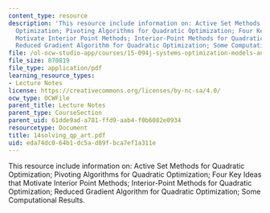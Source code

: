 ```yaml
---
content_type: resource
description: 'This resource include information on: Active Set Methods for Quadratic
  Optimization; Pivoting Algorithms for Quadratic Optimization; Four Key Ideas that
  Motivate Interior Point Methods; Interior-Point Methods for Quadratic Optimization;
  Reduced Gradient Algorithm for Quadratic Optimization; Some Computational Results.'
file: /ol-ocw-studio-app/courses/15-094j-systems-optimization-models-and-computation-sma-5223-spring-2004/eda74dc064b1dc5ad89fbca7ef1a311e_14solving_qp_art.pdf
file_size: 870819
file_type: application/pdf
learning_resource_types:
- Lecture Notes
license: https://creativecommons.org/licenses/by-nc-sa/4.0/
ocw_type: OCWFile
parent_title: Lecture Notes
parent_type: CourseSection
parent_uid: 61dde9ad-a781-ffd9-aab4-f0b6082e0934
resourcetype: Document
title: 14solving_qp_art.pdf
uid: eda74dc0-64b1-dc5a-d89f-bca7ef1a311e
---
```

This resource include information on: Active Set Methods for Quadratic Optimization; Pivoting Algorithms for Quadratic Optimization; Four Key Ideas that Motivate Interior Point Methods; Interior-Point Methods for Quadratic Optimization; Reduced Gradient Algorithm for Quadratic Optimization; Some Computational Results.